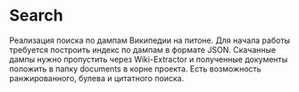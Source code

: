 # Search

Реализация поиска по дампам Википедии на питоне. Для начала работы требуется построить индекс по дампам в формате JSON. Скачанные дампы нужно пропустить через Wiki-Extractor и полученные документы положить в папку documents в корне проекта. Есть возможность ранжированного, булева и цитатного поиска. 
